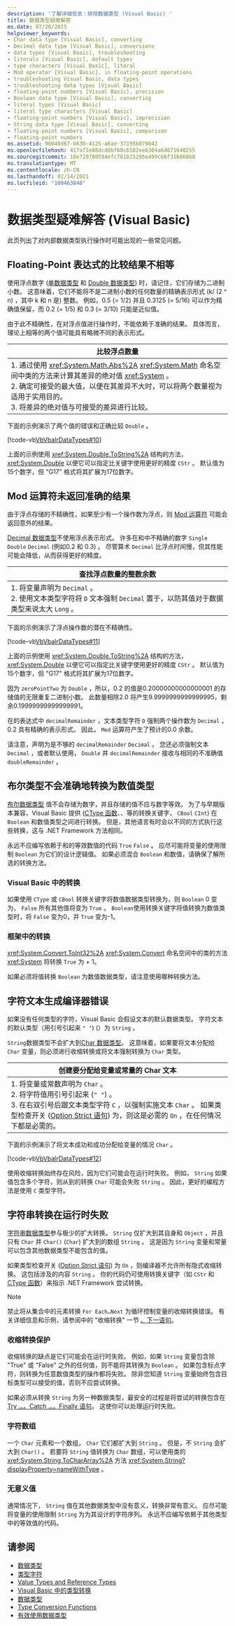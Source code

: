 ```yaml
---
description: '了解详细信息：排除数据类型 (Visual Basic) '
title: 数据类型疑难解答
ms.date: 07/20/2015
helpviewer_keywords:
- Char data type [Visual Basic], converting
- Decimal data type [Visual Basic], conversions
- data types [Visual Basic], troubleshooting
- literals [Visual Basic], default types
- type characters [Visual Basic], literal
- Mod operator [Visual Basic], in floating-point operations
- troubleshooting Visual Basic, data types
- troubleshooting data types [Visual Basic]
- floating-point numbers [Visual Basic], precision
- Boolean data type [Visual Basic], converting
- literal types [Visual Basic]
- literal type characters [Visual Basic]
- floating-point numbers [Visual Basic], imprecision
- String data type [Visual Basic], converting
- floating-point numbers [Visual Basic], comparison
- floating-point numbers
ms.assetid: 90040d67-b630-4125-a6ae-37195b079042
ms.openlocfilehash: 417a71e88dcd0bfb0c6582ee6304a64871640255
ms.sourcegitcommit: 10e719780594efc781b15295e499c66f316068b8
ms.translationtype: MT
ms.contentlocale: zh-CN
ms.lasthandoff: 02/14/2021
ms.locfileid: "100463840"
---
```

# <a name="troubleshooting-data-types-visual-basic"></a>数据类型疑难解答 (Visual Basic)

此页列出了对内部数据类型执行操作时可能出现的一些常见问题。

## <a name="floating-point-expressions-do-not-compare-as-equal"></a>Floating-Point 表达式的比较结果不相等

使用浮点数字 ([单数据类型](../../../language-reference/data-types/single-data-type.md) 和 [Double 数据类型](../../../language-reference/data-types/double-data-type.md)) 时，请记住，它们存储为二进制小数。 这意味着，它们不能将不是二进制小数的任何数量的精确表示形式 (k/ (2 ^ n) ，其中 k 和 n 是) 整数。 例如，0.5 (= 1/2) 并且 0.3125 (= 5/16) 可以作为精确值保留，而 0.2 (= 1/5) 和 0.3 (= 3/10) 只能是近似值。

由于此不精确性，在对浮点值进行操作时，不能依赖于准确的结果。 具体而言，理论上相等的两个值可能具有略微不同的表示形式。

| 比较浮点数量 |
|---|
|1. 通过使用 <xref:System.Math.Abs%2A> <xref:System.Math> 命名空间中类的方法来计算其差异的绝对值 <xref:System> 。<br />2. 确定可接受的最大值，以便在其差异不大时，可以将两个数量视为适用于实用目的。<br />3. 将差异的绝对值与可接受的差异进行比较。|

下面的示例演示了两个值的错误和正确比较 `Double` 。

[!code-vb[VbVbalrDataTypes#10](~/samples/snippets/visualbasic/VS_Snippets_VBCSharp/VbVbalrDataTypes/VB/Class1.vb#10)]

上面的示例使用 <xref:System.Double.ToString%2A> 结构的方法， <xref:System.Double> 以便它可以指定比关键字使用更好的精度 `CStr` 。 默认值为15个数字，但 "G17" 格式将其扩展为17位数字。

## <a name="mod-operator-does-not-return-accurate-result"></a>Mod 运算符未返回准确的结果

由于浮点存储的不精确性，如果至少有一个操作数为浮点，则 [Mod 运算符](../../../language-reference/operators/mod-operator.md) 可能会返回意外的结果。

[Decimal 数据类型](../../../language-reference/data-types/decimal-data-type.md)不使用浮点表示形式。 许多在和中不精确的数字 `Single` `Double` `Decimal` (例如0.2 和 0.3) 。 尽管算术 `Decimal` 比浮点时间慢，但其性能可能会降低，从而获得更好的精度。

|查找浮点数量的整数余数|
|---|
|1. 将变量声明为 `Decimal` 。<br />2. 使用文本类型字符将 `D` 文本强制 `Decimal` 置于，以防其值对于数据类型来说太大 `Long` 。|

下面的示例演示了浮点操作数的潜在不精确性。

[!code-vb[VbVbalrDataTypes#11](~/samples/snippets/visualbasic/VS_Snippets_VBCSharp/VbVbalrDataTypes/VB/Class1.vb#11)]

上面的示例使用 <xref:System.Double.ToString%2A> 结构的方法， <xref:System.Double> 以便它可以指定比关键字使用更好的精度 `CStr` 。 默认值为15个数字，但 "G17" 格式将其扩展为17位数字。

因为 `zeroPointTwo` 为 `Double` ，所以，0.2 的值是0.20000000000000001 的存储值的无限重复二进制小数。 此数量相除2.0 将产生9.9999999999999995，剩余0.19999999999999991。

在的表达式中 `decimalRemainder` ，文本类型字符 `D` 强制两个操作数为 `Decimal` ，0.2 具有精确的表示形式。 因此， `Mod` 运算符产生了预计的0.0 余数。

请注意，声明为是不够的 `decimalRemainder` `Decimal` 。 您还必须强制文本 `Decimal` ，或者默认使用， `Double` 并 `decimalRemainder` 接收与相同的不准确值 `doubleRemainder` 。

## <a name="boolean-type-does-not-convert-to-numeric-type-accurately"></a>布尔类型不会准确地转换为数值类型

[布尔数据类型](../../../language-reference/data-types/boolean-data-type.md) 值不会存储为数字，并且存储的值不应与数字等效。 为了与早期版本兼容，Visual Basic 提供 ([CType 函数](../../../language-reference/functions/ctype-function.md)、、等的转换关键字， `CBool` `CInt`) 在 `Boolean` 和数值类型之间进行转换。 但是，其他语言有时会以不同的方式执行这些转换，这与 .NET Framework 方法相同。

永远不应编写依赖于和的等效数值的代码 `True` `False` 。 应尽可能将变量的使用限制 `Boolean` 为它们的设计逻辑值。 如果必须混合 `Boolean` 和数值，请确保了解所选的转换方法。

### <a name="conversion-in-visual-basic"></a>Visual Basic 中的转换

如果使用 `CType` 或 `CBool` 转换关键字将数值数据类型转换为，则 `Boolean` 0 变为， `False` 所有其他值将变为 `True` 。 `Boolean`使用转换关键字将值转换为数值类型时，将 `False` 变为0，并 `True` 变为-1。

### <a name="conversion-in-the-framework"></a>框架中的转换

<xref:System.Convert.ToInt32%2A> <xref:System.Convert> 命名空间中的类的方法 <xref:System> 将转换 `True` 为 + 1。

如果必须将值转换 `Boolean` 为数值数据类型，请注意使用哪种转换方法。

## <a name="character-literal-generates-compiler-error"></a>字符文本生成编译器错误

如果没有任何类型的字符，Visual Basic 会假设文本的默认数据类型。 字符文本的默认类型（用引号引起来 `" "`)  (）为 `String` 。

`String`数据类型不会扩大到[Char 数据类型](../../../language-reference/data-types/char-data-type.md)。 这意味着，如果要将文本分配给 `Char` 变量，则必须进行收缩转换或将文本强制转换为 `Char` 类型。

|创建要分配给变量或常量的 Char 文本|
|---|
|1. 将变量或常数声明为 `Char` 。<br />2. 将字符值用引号引起来 (`" "`) 。<br />3. 在右双引号后跟文本类型字符 `C` ，以强制实施文本 `Char` 。 如果类型检查开关 ([Option Strict 语句](../../../language-reference/statements/option-strict-statement.md)) 为，则这是必需的 `On` ，在任何情况下都是必需的。|

下面的示例演示了将文本成功和成功分配给变量的情况 `Char` 。

[!code-vb[VbVbalrDataTypes#12](~/samples/snippets/visualbasic/VS_Snippets_VBCSharp/VbVbalrDataTypes/VB/Class1.vb#12)]

使用收缩转换始终存在风险，因为它们可能会在运行时失败。 例如， `String` 如果值包含多个字符，则从到的转换 `Char` 可能会失败 `String` 。 因此，更好的编程方法是使用 `C` 类型字符。

## <a name="string-conversion-fails-at-run-time"></a>字符串转换在运行时失败

[字符串数据类型](../../../language-reference/data-types/string-data-type.md)参与极少的扩大转换。 `String` 仅扩大到其自身和 `Object` ，并且只有 `Char` 并 `Char()` (`Char`) 扩大到的数组 `String` 。 这是因为 `String` 变量和常量可以包含其他数据类型不能包含的值。

如果类型检查开关 ([Option Strict 语句](../../../language-reference/statements/option-strict-statement.md)) 为 `On` ，则编译器不允许所有隐式收缩转换。 这包括涉及的内容 `String` 。 你的代码仍可使用转换关键字（如 `CStr` 和 [CType 函数](../../../language-reference/functions/ctype-function.md)）来指示 .NET Framework 尝试转换。

> [!NOTE]
> 禁止将从集合中的元素转换 `For Each…Next` 为循环控制变量的收缩转换错误。 有关详细信息和示例，请参阅中的 "收缩转换" 一节 [。下一语句](../../../language-reference/statements/for-each-next-statement.md)。

### <a name="narrowing-conversion-protection"></a>收缩转换保护

收缩转换的缺点是它们可能会在运行时失败。 例如，如果 `String` 变量包含除 "True" 或 "False" 之外的任何值，则不能将其转换为 `Boolean` 。 如果包含标点字符，则转换为任意数值类型的操作都将失败。 除非您知道 `String` 变量始终包含目标类型可以接受的值，否则不应尝试转换。

如果必须从转换 `String` 为另一种数据类型，最安全的过程是将尝试的转换包含在 [Try .。。Catch .。。Finally 语句](../../../language-reference/statements/try-catch-finally-statement.md)。 这使你可以处理运行时失败。

### <a name="character-arrays"></a>字符数组

一个 `Char` 元素和一个数组， `Char` 它们都扩大到 `String` 。 但是，不 `String` 会扩大到 `Char()` 。 若要将 `String` 值转换为 `Char` 数组，可以使用类的 <xref:System.String.ToCharArray%2A> 方法 <xref:System.String?displayProperty=nameWithType> 。

### <a name="meaningless-values"></a>无意义值

通常情况下， `String` 值在其他数据类型中没有意义，转换非常有意义。 应尽可能将变量的使用限制 `String` 为为其设计的字符序列。 永远不应编写依赖于其他类型中的等效值的代码。

## <a name="see-also"></a>请参阅

- [数据类型](index.md)
- [类型字符](type-characters.md)
- [Value Types and Reference Types](value-types-and-reference-types.md)
- [Visual Basic 中的类型转换](type-conversions.md)
- [数据类型](../../../language-reference/data-types/index.md)
- [Type Conversion Functions](../../../language-reference/functions/type-conversion-functions.md)
- [有效使用数据类型](efficient-use-of-data-types.md)
